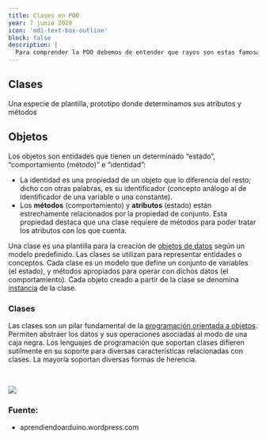 ```yaml
---
title: Clases en POO
year: 7 junio 2020
icon: 'mdi-text-box-outline'
block: false
description: |
  Para comprender la POO debemos de entender que rayos son estas famosas 'clases'
---
```


## Clases

Una especie de plantilla, prototipo donde determinamos sus atributos y métodos

## Objetos

Los objetos son entidades que tienen un determinado “estado”, “comportamiento (método)” e “identidad”:

-   La identidad es una propiedad de un objeto que lo diferencia del resto; dicho con otras palabras, es su identificador (concepto análogo al de identificador de una variable o una constante).
-   Los **métodos** (comportamiento) y **atributos** (estado) están estrechamente relacionados por la propiedad de conjunto. Esta propiedad destaca que una clase requiere de métodos para poder tratar los atributos con los que cuenta.

Una clase es una plantilla para la creación de [objetos de datos](https://es.wikipedia.org/wiki/Objeto_(programaci%C3%B3n)) según un modelo predefinido. Las clases se utilizan para representar entidades o conceptos. Cada clase es un modelo que define un conjunto de variables (el estado), y métodos apropiados para operar con dichos datos (el comportamiento). Cada objeto creado a partir de la clase se denomina [instancia](https://es.wikipedia.org/wiki/Instancia_(inform%C3%A1tica)) de la clase.

### Clases
Las clases son un pilar fundamental de la [programación orientada a objetos](https://es.wikipedia.org/wiki/Programaci%C3%B3n_orientada_a_objetos). Permiten abstraer los datos y sus operaciones asociadas al modo de una caja negra. Los lenguajes de programación que soportan clases difieren sutilmente en su soporte para diversas características relacionadas con clases. La mayoría soportan diversas formas de herencia.


<br>


![](https://aprendiendoarduino.files.wordpress.com/2017/07/clase_coche.png)

### Fuente:
- aprendiendoarduino.wordpress.com